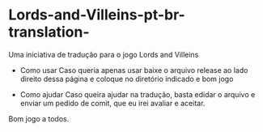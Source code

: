# Lords-and-Villeins-pt-br-translation-
Uma iniciativa de tradução para o jogo Lords and Villeins


- Como usar
Caso queria apenas usar baixe o arquivo release ao lado direito dessa página e coloque no diretório indicado e bom jogo

- Como ajudar
Caso queira ajudar na tradução, basta edidar o arquivo e enviar um pedido de comit, que eu irei avaliar e aceitar. 

Bom jogo a todos.
